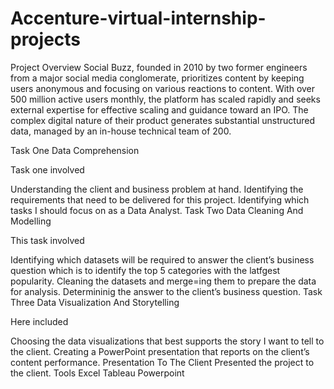 # Accenture-virtual-internship-projects
Project Overview
Social Buzz, founded in 2010 by two former engineers from a major social media conglomerate, prioritizes content by keeping users anonymous and focusing on various reactions to content. With over 500 million active users monthly, the platform has scaled rapidly and seeks external expertise for effective scaling and guidance toward an IPO. The complex digital nature of their product generates substantial unstructured data, managed by an in-house technical team of 200.

Task One
Data Comprehension

Task one involved

Understanding the client and business problem at hand.
Identifying the requirements that need to be delivered for this project.
Identifying which tasks I should focus on as a Data Analyst.
Task Two
Data Cleaning And Modelling

This task involved

Identifying which datasets will be required to answer the client’s business question which is to identify the top 5 categories with the latfgest popularity.
Cleaning the datasets and merge=ing them to prepare the data for analysis.
Determininig the answer to the client’s business question.
Task Three
Data Visualization And Storytelling

Here included

Choosing the data visualizations that best supports the story I want to tell to the client.
Creating a PowerPoint presentation that reports on the client’s content performance.
Presentation To The Client
Presented the project to the client.
Tools
Excel
Tableau
Powerpoint
